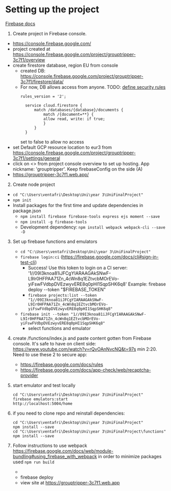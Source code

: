 # Setting up the project 

[Firebase docs](https://firebase.google.com/docs/web/setup)

1) Create project in Firebase console. 
  - https://console.firebase.google.com/ 
  - project created at https://console.firebase.google.com/project/grouptripper-3c7f1/overview
  - create firestore database, region EU from console
    - created DB: https://console.firebase.google.com/project/grouptripper-3c7f1/firestore/data/
    - For now, DB allows access from anyone. TODO: [define security rules](https://firebase.google.com/docs/rules/get-started?hl=en)
      ```
      rules_version = '2';

        service cloud.firestore {
            match /databases/{database}/documents {
                match /{document=**} {
                allow read, write: if true;
                }
            }
        }
      ```
      set to false to allow no access
  - set Default GCP resource location to eur3 from https://console.firebase.google.com/project/grouptripper-3c7f1/settings/general
  - click on <> from project console overview to set up hosting. App nickname: 'grouptripper'. Keep firebaseConfig on the side (A)
  - https://grouptripper-3c7f1.web.app/
2) Create node project 
  - `cd "C:\Users\ventafri\Desktop\Uni\year 3\UniFinalProject"`
  - `npm init`
  - Install packages for the first time and update dependencies in package.json
    - `npm install firebase firebase-tools express ejs moment --save`
    - `npm install -g firebase-tools`
    - Development dependency: `npm install webpack webpack-cli --save -D`
3) Set up firebase functions and emulators
   - `cd "C:\Users\ventafri\Desktop\Uni\year 3\UniFinalProject"`
   - `firebase login:ci` (https://firebase.google.com/docs/cli#sign-in-test-cli)
     - Success! Use this token to login on a CI server: '1//09I3knoa81iJFCgYIARAAGAkSNwF-L9Ir0HFPAA71Zn_4cWn8q1EZtvcbMOrEVo-yiFswFVdbpDVEzwyvERE8q0pHI1SqpSHK6q8' Example: firebase deploy --token "$FIREBASE_TOKEN"
     - `firebase projects:list --token "1//09I3knoa81iJFCgYIARAAGAkSNwF-L9Ir0HFPAA71Zn_4cWn8q1EZtvcbMOrEVo-yiFswFVdbpDVEzwyvERE8q0pHI1SqpSHK6q8"`
   - `firebase init --token "1//09I3knoa81iJFCgYIARAAGAkSNwF-L9Ir0HFPAA71Zn_4cWn8q1EZtvcbMOrEVo-yiFswFVdbpDVEzwyvERE8q0pHI1SqpSHK6q8"`
     - select functions and emulator
4) create /functions/index.js and paste content gotten from Firebase console. It's safe to have on client side: https://www.youtube.com/watch?v=rQvOAnNvcNQ&t=97s min 2:20. Need to use these 2 to secure app:
   - https://firebase.google.com/docs/rules
   - https://firebase.google.com/docs/app-check/web/recaptcha-provider 

5) start emulator and test locally
    ```
    cd "C:\Users\ventafri\Desktop\Uni\year 3\UniFinalProject"
    firebase emulators:start
    http://localhost:5004/home
    ```
5) if you need to clone repo and reinstall dependencies:
   ```
   cd "C:\Users\ventafri\Desktop\Uni\year 3\UniFinalProject"
   npm install --save 
   cd "C:\Users\ventafri\Desktop\Uni\year 3\UniFinalProject\functions"
   npm install --save 
   ```

7) Follow instructions to use webpack https://firebase.google.com/docs/web/module-bundling#using_firebase_with_webpack in order to minimize packages used
   `npm run build`


     - 
   - firebase deploy
   - view site at https://grouptripper-3c7f1.web.app







